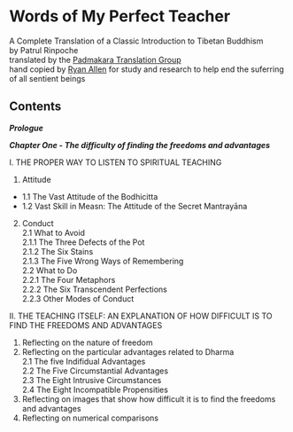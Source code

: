# Words of My Perfect Teacher
A Complete Translation of a Classic Introduction to Tibetan Buddhism  
by Patrul Rinpoche  
translated by the [Padmakara Translation Group](https://www.shambhala.com/padmakara-translation-group-home/)   
hand copied by [Ryan Allen](https://github.com/ryanallen/words-of-my-perfect-teacher) for study and research to help end the suferring of all sentient beings  
  
## Contents  

***Prologue***  

***Chapter One - The difficulty of finding the freedoms and advantages***  

I. THE PROPER WAY TO LISTEN TO SPIRITUAL TEACHING  
1. Attitude  
  - 1.1 The Vast Attitude of the Bodhicitta  
  - 1.2 Vast Skill in Measn: The Attitude of the Secret Mantrayāna  
2. Conduct  
  2.1 What to Avoid  
    2.1.1 The Three Defects of the Pot  
    2.1.2 The Six Stains  
    2.1.3 The Five Wrong Ways of Remembering  
  2.2 What to Do  
    2.2.1 The Four Metaphors  
    2.2.2 The Six Transcendent Perfections  
    2.2.3 Other Modes of Conduct  

II. THE TEACHING ITSELF: AN EXPLANATION OF HOW DIFFICULT IS TO FIND THE FREEDOMS AND ADVANTAGES  
1. Reflecting on the nature of freedom  
2. Reflecting on the particular advantages related to Dharma  
  2.1 The five Indifidual Advantages  
  2.2 The Five Circumstantial Advantages  
  2.3 The Eight Intrusive Circumstances  
  2.4 The Eight Incompatible Propensities  
3. Reflecting on images that show how difficult it is to find the freedoms and advantages  
4. Reflecting on numerical comparisons  